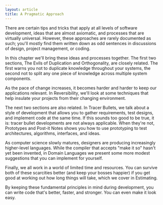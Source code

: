 ```yaml
---
layout: article
title: A Pragmatic Approach
---
```


There are certain tips and tricks that apply at all levels of software development, ideas that are almost axiomatic, and processes that are virtually universal. However, these approaches are rarely documented as such; you'll mostly find them written down as odd sentences in discussions of design, project management, or coding.

In this chapter we'll bring these ideas and processes together. The first two sections, The Evils of Duplication and Orthogonality, are closely related. The first warns you not to duplicate knowledge throughout your systems, the second not to split any one piece of knowledge across multiple system components.

As the pace of change increases, it becomes harder and harder to keep our applications relevant. In Reversibility, we'll look at some techniques that help insulate your projects from their changing environment.

The next two sections are also related. In Tracer Bullets, we talk about a style of development that allows you to gather requirements, test designs, and implement code at the same time. If this sounds too good to be true, it is: tracer bullet developments are not always applicable. When they're not, Prototypes and Post-it Notes shows you how to use prototyping to test architectures, algorithms, interfaces, and ideas.

As computer science slowly matures, designers are producing increasingly higher-level languages. While the compiler that accepts "make it so" hasn't yet been invented, in Domain Languages we present some more modest suggestions that you can implement for yourself.

Finally, we all work in a world of limited time and resources. You can survive both of these scarcities better (and keep your bosses happier) if you get good at working out how long things will take, which we cover in Estimating.

By keeping these fundamental principles in mind during development, you can write code that's better, faster, and stronger. You can even make it look easy.
